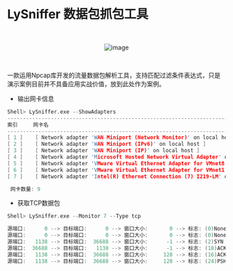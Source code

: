 # LySniffer 数据包抓包工具

<br>

<div align=center>
 
![image](https://user-images.githubusercontent.com/52789403/192729389-0ab902f4-fe2c-42b9-a93a-9022099efd62.png)
 
</div>

<br>

一款运用Npcap库开发的流量数据包解析工具，支持匹配过滤条件表达式，只是演示案例目前并不具备应用实战价值，放到此处作为案例。

 - 输出网卡信息
```C
Shell> LySniffer.exe --ShowAdapters
----------------------------------------------------------------------------------------------------
索引     网卡名
----------------------------------------------------------------------------------------------------
[ 1 ]    [ Network adapter 'WAN Miniport (Network Monitor)' on local host ]
[ 2 ]    [ Network adapter 'WAN Miniport (IPv6)' on local host ]
[ 3 ]    [ Network adapter 'WAN Miniport (IP)' on local host ]
[ 4 ]    [ Network adapter 'Microsoft Hosted Network Virtual Adapter' on local host ]
[ 5 ]    [ Network adapter 'VMware Virtual Ethernet Adapter for VMnet8' on local host ]
[ 6 ]    [ Network adapter 'VMware Virtual Ethernet Adapter for VMnet1' on local host ]
[ 7 ]    [ Network adapter 'Intel(R) Ethernet Connection (7) I219-LM' on local host ]

 网卡数量: 9
 ```
 
  - 获取TCP数据包
```C
Shell> LySniffer.exe --Monitor 7 --Type tcp

源端口:      0 --> 目标端口:      0 --> 窗口大小:       0 --> 标志: (0)None 未知
源端口:      0 --> 目标端口:      0 --> 窗口大小:       0 --> 标志: (0)None 未知
源端口:   1138 --> 目标端口:  36688 --> 窗口大小:      -1 --> 标志: (2)SYN 建立连接
源端口:  36688 --> 目标端口:   1138 --> 窗口大小:      -1 --> 标志: (18)ACK 响应
源端口:   1138 --> 目标端口:  36688 --> 窗口大小:     128 --> 标志: (16)ACK 响应
源端口:   1138 --> 目标端口:  36688 --> 窗口大小:     128 --> 标志: (24)PSH 数据传输
```
 







